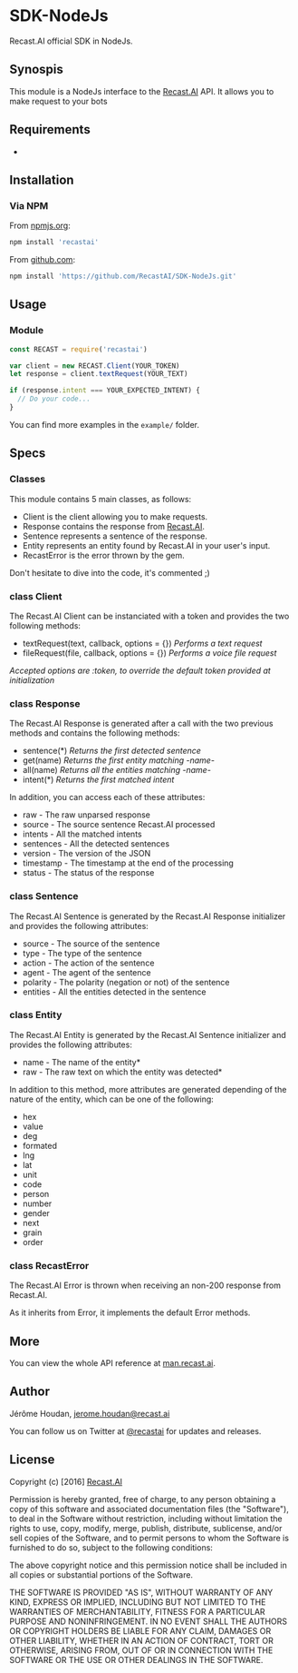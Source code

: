 # SDK-NodeJs

Recast.AI official SDK in NodeJs.

## Synospis

This module is a NodeJs interface to the [Recast.AI](https://recast.ai) API. It allows you to make request to your bots

## Requirements

*

## Installation

### Via NPM

From [npmjs.org](https://npmjs.com/):

```bash
npm install 'recastai'
```

From [github.com](https://github.com/):

```bash
npm install 'https://github.com/RecastAI/SDK-NodeJs.git'
```

## Usage

### Module

```javascript
const RECAST = require('recastai')

var client = new RECAST.Client(YOUR_TOKEN)
let response = client.textRequest(YOUR_TEXT)

if (response.intent === YOUR_EXPECTED_INTENT) {
  // Do your code...
}
```

You can find more examples in the `example/` folder.

## Specs

### Classes

This module contains 5 main classes, as follows:

* Client is the client allowing you to make requests.
* Response contains the response from [Recast.AI](https://recast.ai).
* Sentence represents a sentence of the response.
* Entity represents an entity found by Recast.AI in your user's input.
* RecastError is the error thrown by the gem.

Don't hesitate to dive into the code, it's commented ;)

### class Client

The Recast.AI Client can be instanciated with a token and provides the two following methods:

* textRequest(text, callback, options = {}) *Performs a text request*
* fileRequest(file, callback, options = {}) *Performs a voice file request*

*Accepted options are :token, to override the default token provided at initialization*

### class Response

The Recast.AI Response is generated after a call with the two previous methods and contains the following methods:
* sentence(\*) *Returns the first detected sentence*
* get(name) *Returns the first entity matching -name-*
* all(name) *Returns all the entities matching -name-*
* intent(\*) *Returns the first matched intent*

In addition, you can access each of these attributes:
* raw - The raw unparsed response
* source - The source sentence Recast.AI processed
* intents - All the matched intents
* sentences - All the detected sentences
* version - The version of the JSON
* timestamp - The timestamp at the end of the processing
* status - The status of the response

### class Sentence

The Recast.AI Sentence is generated by the Recast.AI Response initializer and provides the following attributes:

* source - The source of the sentence
* type - The type of the sentence
* action - The action of the sentence
* agent - The agent of the sentence
* polarity - The polarity (negation or not) of the sentence
* entities - All the entities detected in the sentence

### class Entity

The Recast.AI Entity is generated by the Recast.AI Sentence initializer and provides the following attributes:

* name - The name of the entity*
* raw - The raw text on which the entity was detected*

In addition to this method, more attributes are generated depending of the nature of the entity, which can be one of the following:

* hex
* value
* deg
* formated
* lng
* lat
* unit
* code
* person
* number
* gender
* next
* grain
* order

### class RecastError

The Recast.AI Error is thrown when receiving an non-200 response from Recast.AI.

As it inherits from Error, it implements the default Error methods.

## More

You can view the whole API reference at [man.recast.ai](https://man.recast.ai).


## Author

Jérôme Houdan, jerome.houdan@recast.ai

You can follow us on Twitter at [@recastai](https://twitter.com/recastai) for updates and releases.

## License

Copyright (c) [2016] [Recast.AI](https://recast.ai)

Permission is hereby granted, free of charge, to any person obtaining a copy
of this software and associated documentation files (the "Software"), to deal
in the Software without restriction, including without limitation the rights
to use, copy, modify, merge, publish, distribute, sublicense, and/or sell
copies of the Software, and to permit persons to whom the Software is
furnished to do so, subject to the following conditions:

The above copyright notice and this permission notice shall be included in all
copies or substantial portions of the Software.

THE SOFTWARE IS PROVIDED "AS IS", WITHOUT WARRANTY OF ANY KIND, EXPRESS OR
IMPLIED, INCLUDING BUT NOT LIMITED TO THE WARRANTIES OF MERCHANTABILITY,
FITNESS FOR A PARTICULAR PURPOSE AND NONINFRINGEMENT. IN NO EVENT SHALL THE
AUTHORS OR COPYRIGHT HOLDERS BE LIABLE FOR ANY CLAIM, DAMAGES OR OTHER
LIABILITY, WHETHER IN AN ACTION OF CONTRACT, TORT OR OTHERWISE, ARISING FROM,
OUT OF OR IN CONNECTION WITH THE SOFTWARE OR THE USE OR OTHER DEALINGS IN THE
SOFTWARE.
